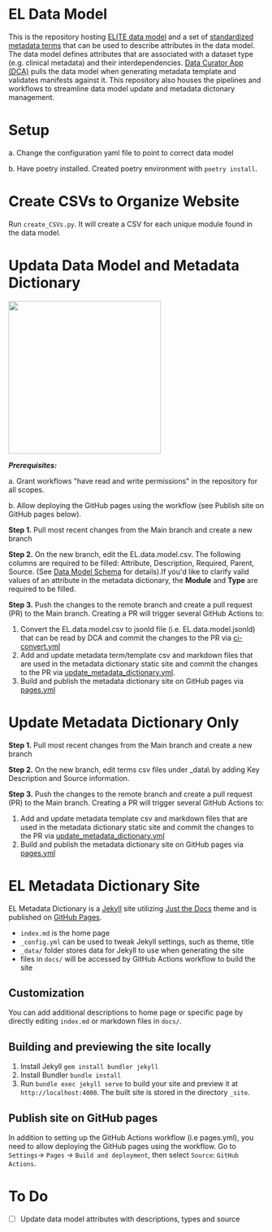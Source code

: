 # EL Data Model

This is the repository hosting [ELITE data model](https://github.com/Sage-Bionetworks/ELITE-data-models/blob/main/models/EL_data_model_v3.csv) and a set of [standardized metadata terms](https://github.com/nlee-sage/data_models_elite/tree/main/_data) that can be used to describe attributes in the data model. The data model defines attributes that are associated with a dataset type (e.g. clinical metadata) and their interdependencies. [Data Curator App (DCA)](https://dca.app.sagebionetworks.org/) pulls the data model when generating metadata template and validates manifests against it. This repository also houses the pipelines and workflows to streamline data model update and metadata dictonary management.

# Setup

 a. Change the configuration yaml file to point to correct data model

 b. Have poetry installed. Created poetry environment with `poetry install`.

# Create CSVs to Organize Website

Run `create_CSVs.py`. It will create a CSV for each unique module found in the data model.

# Updata Data Model and Metadata Dictionary

<img src="https://github.com/nlee-sage/data_models_elite/blob/7e3e7a8066fe196f4f4b0f8477f0246736945b50/ELITE%20Logo.png" width="300" />

***Prerequisites:***

 a. Grant workflows "have read and write permissions" in the repository for all scopes.

 b. Allow deploying the GitHub pages using the workflow (see Publish site on GitHub pages below).

**Step 1.** Pull most recent changes from the Main branch and create a new branch

**Step 2.** On the new branch, edit the EL.data.model.csv. The following columns are required to be filled: Attribute, Description, Required, Parent, Source. (See [Data Model Schema](https://sagebionetworks.jira.com/wiki/spaces/SCHEM/pages/2473623559/The+Data+Model+Schema) for details).If you'd like to clarify valid values of an attribute in the metadata dictionary, the **Module** and **Type** are required to be filled.  

**Step 3.** Push the changes to the remote branch and create a pull request (PR) to the Main branch. Creating a PR will trigger several GitHub Actions to:

 1. Convert the EL.data.model.csv to jsonld file (i.e. EL.data.model.jsonld) that can be read by DCA and commit the changes to the PR via [ci-convert.yml](https://github.com/nlee-sage/data_models_elite/blob/main/.github/workflows/ci-convert.yml)
 2. Add and update metadata term/template csv and markdown files that are used in the metadata dictionary static site and commit the changes to the PR via [update_metadata_dictionary.yml](https://github.com/nlee-sage/data_models_elite/blob/main/.github/workflows/update_metadata_dictionary.yml).
 3. Build and publish the metadata dictionary site on GitHub pages via [pages.yml](https://github.com/nlee-sage/data_models_elite/blob/main/.github/workflows/pages.yml)

# Update Metadata Dictionary Only

**Step 1.** Pull most recent changes from the Main branch and create a new branch

**Step 2.** On the new branch, edit terms csv files under \_data\ by adding Key Description and Source information.

**Step 3.** Push the changes to the remote branch and create a pull request (PR) to the Main branch. Creating a PR will trigger several GitHub Actions to:

1. Add and update metadata template csv and markdown files that are used in the metadata dictionary static site and commit the changes to the PR via [update_metadata_dictionary.yml](https://github.com/nlee-sage/data_models_elite/blob/main/.github/workflows/update_metadata_dictionary.yml)
2. Build and publish the metadata dictionary site on GitHub pages via [pages.yml](https://github.com/nlee-sage/data_models_elite/blob/main/.github/workflows/pages.yml)

# EL Metadata Dictionary Site

EL Metadata Dictionary is a [Jekyll](https://jekyllrb.com/) site utilizing [Just the Docs](https://just-the-docs.github.io/just-the-docs/) theme and is published on [GitHub Pages](https://pages.github.com/).

- `index.md` is the home page
- `_config.yml` can be used to tweak Jekyll settings, such as theme, title
- `_data/` folder stores data for Jekyll to use when generating the site
- files in `docs/` will be accessed by GitHub Actions workflow to build the site

## Customization

You can add additional descriptions to home page or specific page by directly editing `index.md` or markdown files in `docs/`.

## Building and previewing the site locally

1. Install Jekyll `gem install bundler jekyll`
2. Install Bundler `bundle install`
3. Run `bundle exec jekyll serve` to build your site and preview it at `http://localhost:4000`. The built site is stored in the directory `_site`.

## Publish site on GitHub pages

In addition to setting up the GitHub Actions workflow (i.e pages.yml), you need to allow deploying the GitHub pages using the workflow. Go to `Settings`-> `Pages` -> `Build and deployment`, then select `Source`: `GitHub Actions`.

# To Do

- [ ] Update data model attributes with descriptions, types and source
